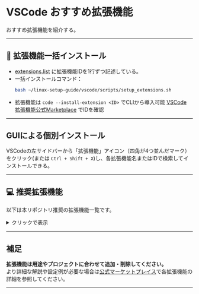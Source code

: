 # VSCode おすすめ拡張機能

おすすめ拡張機能を紹介する。

---
## 🌟 拡張機能一括インストール

- [extensions.list](./extensions.list) に拡張機能IDを1行ずつ記述している。
- 一括インストールコマンド：
    ```bash
    bash ~/linux-setup-guide/vscode/scripts/setup_extensions.sh
    ```
- 拡張機能は `code --install-extension <ID>` でCLIから導入可能
    [VSCode 拡張機能公式Marketplace](https://marketplace.visualstudio.com/vscode) でIDを確認

---

## GUIによる個別インストール

VSCodeの左サイドバーから「拡張機能」アイコン（四角が4つ並んだマーク）をクリック(または `Ctrl + Shift + X`)し、各拡張機能名またはIDで検索してインストールできる。

---

## 💻 推奨拡張機能

以下は本リポジトリ推奨の拡張機能一覧です。

<details>
<summary>クリックで表示</summary>

| 名前                          | 拡張機能ID                                  | 説明                                                                              |
|---------------------------------------|---------------------------------------------|--------------------------------------------------------------------------------------------------|
| Bracket Pair Color DLW                | bracketpaircolordlw.bracket-pair-color-dlw  | 括弧ごとに色をつけてペアを分かりやすく表示し、コード可読性を向上します。                         |
| Path Intellisense                     | christian-kohler.path-intellisense          | ファイルパスの自動補完を行い、import文やパス指定が便利になります。                              |
| Python Extension Pack                 | donjayamanne.python-extension-pack          | Python開発に便利な拡張機能セットを一括導入します。                                              |
| GitLens                               | eamodio.gitlens                             | Git履歴や差分、著者情報などを可視化する強力なGit支援ツールです。                                 |
| Prettier - Code formatter             | esbenp.prettier-vscode                      | 保存時自動整形も可能な多言語対応コードフォーマッタです。                                          |
| Auto Close Tag                        | formulahendry.auto-close-tag                | HTML/XMLなどでタグを自動で閉じる補助ツールです。                                                 |
| Auto Rename Tag                       | formulahendry.auto-rename-tag               | HTML/XML等で開始・終了タグの名前を同時に編集できます。                                            |
| Code Runner                           | formulahendry.code-runner                   | コードをエディタ上で即時実行できる多言語対応ツールです。                                          |
| GC Excel Viewer                       | grapecity.gc-excelviewer                    | Excel（.xlsx）ファイルをVSCode上で表示・閲覧できます。                                            |
| TODO Tree                             | gruntfuggly.todo-tree                       | コメント内のTODOやFIXMEなどを一覧表示し、管理・検索できます。                                     |
| Python Indent                         | kevinrose.vsc-python-indent                 | Pythonコードでインデント補完をサポートします。                                                   |
| JSON Len                              | kongtaoxing.json-len                        | JSONファイルのキー数や階層の長さを即時計算・表示します。                                         |
| Marp for VS Code                      | marp-team.marp-vscode                       | Markdownをスライド形式に変換できるMarpエディタサポートです。                                     |
| Rainbow CSV                           | mechatroner.rainbow-csv                     | CSV/TSVファイルの列ごとに色付けして可視性向上を図ります。                                        |
| Git Graph                             | mhutchie.git-graph                          | Gitリポジトリの履歴をグラフィカルに可視化するツールです。                                         |
| Japanese Language Pack for VS Code     | ms-ceintl.vscode-language-pack-ja           | VSCode本体の日本語化パックです。                                                                 |
| autopep8                              | ms-python.autopep8                          | Pythonコードの自動整形ツール（PEP8スタイル準拠）。                                               |
| Debugpy                               | ms-python.debugpy                           | Pythonのデバッグ機能を強化するバックエンドです。                                                 |
| Python                                | ms-python.python                            | Python開発必須の拡張（Lint, 補完, デバッグ, Jupyterなど）。                                      |
| Pylance                               | ms-python.vscode-pylance                    | Python用の高速・高精度な型チェックと補完エンジンです。                                           |
| Remote - SSH                          | ms-vscode-remote.remote-ssh                 | SSH経由でリモート環境に接続し、VSCode上で直接編集できます。                                      |
| CMake Tools                           | ms-vscode.cmake-tools                       | CMakeプロジェクトの管理・ビルド・デバッグをVSCodeから実行できます。                               |
| C/C++                                 | ms-vscode.cpptools                          | C/C++コードのインテリセンス、デバッグ、コード解析等を提供します。                                |
| C/C++ Extension Pack                  | ms-vscode.cpptools-extension-pack           | 複数のC/C++関連拡張をまとめて導入できるパックです。                                              |
| C/C++ Themes                          | ms-vscode.cpptools-themes                   | C/C++用のテーマや配色スキームを追加します。                                                      |
| Live Server                           | ms-vscode.live-server                       | ローカル開発用のHTTPサーバを立ち上げて、リアルタイムプレビューが可能です。                         |
| Remote Explorer                       | ms-vscode.remote-explorer                   | VSCodeからリモートリソースを簡単に管理・操作できるパネルを追加します。                            |
| Live Share                            | ms-vsliveshare.vsliveshare                  | 複数人で同時にVSCode作業環境を共有・共同編集できます。                                           |
| AutoDocstring                         | njpwerner.autodocstring                     | Python関数やクラスのdocstringを自動生成します。                                                  |
| Indent Rainbow                        | oderwat.indent-rainbow                      | インデントレベルごとに色付けし、ネスト構造を視覚的に分かりやすくします。                         |
| Material Icon Theme                   | pkief.material-icon-theme                   | ファイルやフォルダにわかりやすいアイコンテーマを適用します。                                     |
| YAML                                  | redhat.vscode-yaml                          | YAMLファイルの補完・Lint・検証機能を追加します。                                                 |
| Live Server (by Ritwick Dey)           | ritwickdey.liveserver                       | HTML/JS/CSS用のシンプルなライブプレビューツールです。                                            |
| Evil Inspector                        | saikou9901.evilinspector                    | HTML/JSのDOMをライブで編集・デバッグできるツールです。                                            |
| DOCX Reader                           | shahilkumar.docxreader                      | Word（.docx）ファイルをVSCode上で閲覧可能にします。                                              |
| Trailing Spaces                       | shardulm94.trailing-spaces                  | 行末の不要な空白をハイライト表示します。                                                         |
| Markdown Preview Enhanced              | shd101wyy.markdown-preview-enhanced         | Markdownを高機能にプレビュー、PDF/HTML/スライドなど多彩にエクスポート可能です。                  |
| Auto Import                           | steoates.autoimport                         | import文を自動的に候補提示・挿入します。                                                        |
| PDF Viewer                            | tomoki1207.pdf                              | PDFファイルを直接VSCode上で閲覧できます。                                                        |
| CMake                                 | twxs.cmake                                  | CMakeファイル（CMakeLists.txt）のシンタックスハイライト等を提供します。                           |
| Error Lens                            | usernamehw.errorlens                        | エラーや警告を行内で強調表示し、すぐに問題を発見できます。                                       |
| Highlight Matching Tag                 | vincaslt.highlight-matching-tag             | HTML/XML等で対応する開始・終了タグを強調表示します。                                              |
| IntelliCode API Usage Examples         | visualstudioexptteam.intellicode-api-usage-examples | AIによるAPI利用例の提案やサンプルコードを表示します。                                 |
| IntelliCode                           | visualstudioexptteam.vscodeintellicode      | AI支援による高度なコード補完を実現します。                                                      |
| Markdown PDF                          | yzane.markdown-pdf                          | MarkdownファイルからPDFを簡単に生成できます。                                                    |
| Markdown All in One                   | yzhang.markdown-all-in-one                  | Markdown記法のプレビュー・ショートカット強化、目次自動生成など多機能を追加します。                |

</details>

---

## 補足

**拡張機能は用途やプロジェクトに合わせて追加・削除してください。**  
より詳細な解説や設定例が必要な場合は[公式マーケットプレイス](https://marketplace.visualstudio.com/vscode)で各拡張機能の詳細を参照してください。

---